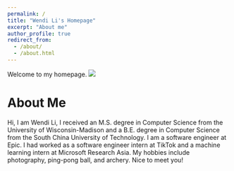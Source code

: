 ```yaml
---
permalink: /
title: "Wendi Li's Homepage"
excerpt: "About me"
author_profile: true
redirect_from: 
  - /about/
  - /about.html
---
```


Welcome to my homepage. ![]( https://visitor-badge.glitch.me/badge?page_id=wendili-cs.homepage)

About Me
======
Hi, I am Wendi Li, I received an M.S. degree in Computer Science from the University of Wisconsin-Madison and a B.E. degree in Computer Science from the South China University of Technology. I am a software engineer at Epic. I had worked as a software engineer intern at TikTok and a machine learning intern at Microsoft Research Asia. My hobbies include photography, ping-pong ball, and archery. Nice to meet you!

<center><script type="text/javascript" id="clustrmaps" src="//clustrmaps.com/map_v2.js?d=BAZRZdbyfCkOYlFbYXw_h2Su4qro_fvOB6k5Kh59xSA&cl=ffffff&w=a"></script></center>

